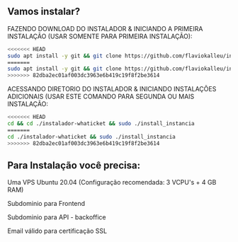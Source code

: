 ## Vamos instalar?

FAZENDO DOWNLOAD DO INSTALADOR & INICIANDO A PRIMEIRA INSTALAÇÃO (USAR SOMENTE PARA PRIMEIRA INSTALAÇÃO):


```bash
<<<<<<< HEAD
sudo apt install -y git && git clone https://github.com/flaviokalleu/instalador-whaticket && sudo chmod -R 777 ./instalador-whaticket && cd ./instalador-whaticket && sudo ./install_primaria
=======
sudo apt install -y git && git clone https://github.com/flaviokalleu/instalador-whaticket && sudo chmod -R 777 instalador-whaticket && cd instalador-whaticket && sudo ./install_primaria
>>>>>>> 82dba2ec01af003dc3963e6b419c19f8f2be3614
```

ACESSANDO DIRETORIO DO INSTALADOR & INICIANDO INSTALAÇÕES ADICIONAIS (USAR ESTE COMANDO PARA SEGUNDA OU MAIS INSTALAÇÃO:
```bash
<<<<<<< HEAD
cd && cd ./instalador-whaticket && sudo ./install_instancia
=======
cd ./instalador-whaticket && sudo ./install_instancia
>>>>>>> 82dba2ec01af003dc3963e6b419c19f8f2be3614
```


## Para Instalação você precisa:

Uma VPS Ubuntu 20.04 (Configuração recomendada: 3 VCPU's + 4 GB RAM)

Subdominio para Frontend

Subdominio para API - backoffice

Email válido para certificação SSL
